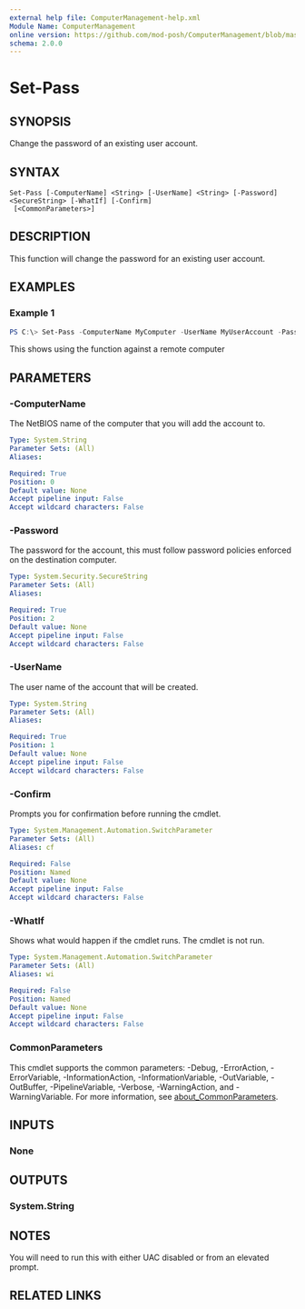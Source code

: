```yaml
---
external help file: ComputerManagement-help.xml
Module Name: ComputerManagement
online version: https://github.com/mod-posh/ComputerManagement/blob/master/docs/Set-Pass#set-pass
schema: 2.0.0
---
```


# Set-Pass

## SYNOPSIS
Change the password of an existing user account.

## SYNTAX

```
Set-Pass [-ComputerName] <String> [-UserName] <String> [-Password] <SecureString> [-WhatIf] [-Confirm]
 [<CommonParameters>]
```

## DESCRIPTION
This function will change the password for an existing user account.

## EXAMPLES

### Example 1
```powershell
PS C:\> Set-Pass -ComputerName MyComputer -UserName MyUserAccount -Password N3wP@ssw0rd
```

This shows using the function against a remote computer

## PARAMETERS

### -ComputerName
The NetBIOS name of the computer that you will add the account to.

```yaml
Type: System.String
Parameter Sets: (All)
Aliases:

Required: True
Position: 0
Default value: None
Accept pipeline input: False
Accept wildcard characters: False
```

### -Password
The password for the account, this must follow password policies enforced on the
destination computer.

```yaml
Type: System.Security.SecureString
Parameter Sets: (All)
Aliases:

Required: True
Position: 2
Default value: None
Accept pipeline input: False
Accept wildcard characters: False
```

### -UserName
The user name of the account that will be created.

```yaml
Type: System.String
Parameter Sets: (All)
Aliases:

Required: True
Position: 1
Default value: None
Accept pipeline input: False
Accept wildcard characters: False
```

### -Confirm
Prompts you for confirmation before running the cmdlet.

```yaml
Type: System.Management.Automation.SwitchParameter
Parameter Sets: (All)
Aliases: cf

Required: False
Position: Named
Default value: None
Accept pipeline input: False
Accept wildcard characters: False
```

### -WhatIf
Shows what would happen if the cmdlet runs.
The cmdlet is not run.

```yaml
Type: System.Management.Automation.SwitchParameter
Parameter Sets: (All)
Aliases: wi

Required: False
Position: Named
Default value: None
Accept pipeline input: False
Accept wildcard characters: False
```

### CommonParameters
This cmdlet supports the common parameters: -Debug, -ErrorAction, -ErrorVariable, -InformationAction, -InformationVariable, -OutVariable, -OutBuffer, -PipelineVariable, -Verbose, -WarningAction, and -WarningVariable. For more information, see [about_CommonParameters](http://go.microsoft.com/fwlink/?LinkID=113216).

## INPUTS

### None

## OUTPUTS

### System.String

## NOTES
You will need to run this with either UAC disabled or from an elevated prompt.
## RELATED LINKS
